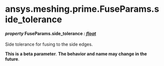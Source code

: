 <a id="ansys-meshing-prime-fuseparams-side-tolerance"></a>

# ansys.meshing.prime.FuseParams.side_tolerance

<a id="ansys.meshing.prime.FuseParams.side_tolerance"></a>

#### *property* FuseParams.side_tolerance *: [float](https://docs.python.org/3.11/library/functions.html#float)*

Side tolerance for fusing to the side edges.

**This is a beta parameter**. **The behavior and name may change in the future**.

<!-- !! processed by numpydoc !! -->
